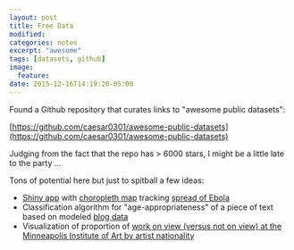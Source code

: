 ```yaml
---
layout: post
title: Free Data
modified:
categories: notes
excerpt: "awesome"
tags: [datasets, github]
image:
  feature:
date: 2015-12-16T14:19:20-05:00
---
```


Found a Github repository that curates links to "awesome public datasets":

[https://github.com/caesar0301/awesome-public-datasets](https://github.com/caesar0301/awesome-public-datasets)

Judging from the fact that the repo has > 6000 stars, I might be a little late to the party ... 

Tons of potential here but just to spitball a few ideas:

- [Shiny app](http://shiny.rstudio.com/) with [choropleth map](http://rforpublichealth.blogspot.com/2015/10/mapping-with-ggplot-create-nice.html) tracking [spread of Ebola](https://data.hdx.rwlabs.org/dataset/ebola-cases-2014/resource/c59b5722-ca4b-41ca-a446-472d6d824d01)
- Classification algorithm for "age-appropriateness" of a piece of text based on modeled [blog data](http://u.cs.biu.ac.il/~koppel/BlogCorpus.htm)
- Visualization of proportion of [work on view (versus not on view) at the Minneapolis Institute of Art by artist nationality](https://github.com/artsmia/collection/tree/master/objects)